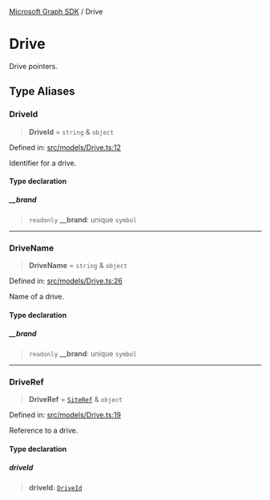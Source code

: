 [Microsoft Graph SDK](README.md) / Drive

# Drive

Drive pointers.

## Type Aliases

### DriveId

> **DriveId** = `string` & `object`

Defined in: [src/models/Drive.ts:12](https://github.com/Future-Secure-AI/microsoft-graph/blob/main/src/models/Drive.ts#L12)

Identifier for a drive.

#### Type declaration

##### \_\_brand

> `readonly` **\_\_brand**: unique `symbol`

***

### DriveName

> **DriveName** = `string` & `object`

Defined in: [src/models/Drive.ts:26](https://github.com/Future-Secure-AI/microsoft-graph/blob/main/src/models/Drive.ts#L26)

Name of a drive.

#### Type declaration

##### \_\_brand

> `readonly` **\_\_brand**: unique `symbol`

***

### DriveRef

> **DriveRef** = [`SiteRef`](Site-1.md#siteref) & `object`

Defined in: [src/models/Drive.ts:19](https://github.com/Future-Secure-AI/microsoft-graph/blob/main/src/models/Drive.ts#L19)

Reference to a drive.

#### Type declaration

##### driveId

> **driveId**: [`DriveId`](#driveid)
